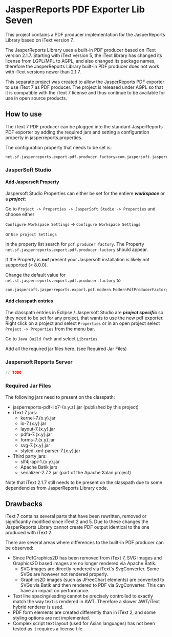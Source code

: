 # JasperReports PDF Exporter Lib Seven

This project contains a PDF producer implementation for the JasperReports Library based on iText version 7.

The JasperReports Library uses a built-in PDF producer based on iText version 2.1.7.
Starting with iText version 5, the iText library has changed its license from LGPL/MPL to AGPL, 
and also changed its package names, therefore the JasperReports Library built-in PDF producer does not 
work with iText versions newer than 2.1.7.

This separate project was created to allow the JasperReports PDF exporter to use iText 7 as PDF producer.
The project is released under AGPL so that it is compatible with the iText 7 license and
thus continue to be available for use in open source products.

## How to use

The iText 7 PDF producer can be plugged into the standard JasperReports PDF exporter by adding the required
jars and setting a configuration property in jasperreports.properties.

The configuration property that needs to be set is:

~~~
net.sf.jasperreports.export.pdf.producer.factory=com.jaspersoft.jasperreports.export.pdf.modern.ModernPdfProducerFactory
~~~

### JasperSoft Studio

#### Add Jaspersoft Property
Jaspersoft Studio Properties can either be set for the entiere ***workspace*** or a ***project***:

Go to `Project -> Properties -> JasperSoft Studio -> Properties` and choose either 

`Configure Workspace Settings` -> `Configure Workspace Settings` 

or `Use project Settings`

In the property list search for `pdf.producer factory`.
The Property `net.sf.jasperreports.export.pdf.producer.factory` should appear.

If the Property is ***not*** present your Jaspersoft installation is likely not supported (< 8.0.0).

Change the default value for `net.sf.jasperreports.export.pdf.producer.factory` to
~~~
com.jaspersoft.jasperreports.export.pdf.modern.ModernPdfProducerFactory
~~~

#### Add classpath entries

The classpath entries in Eclipse / Jaspersoft Studio are ***project specific*** so they need to be set for any project, that wants to use the new pdf exporter.
Right click on a project and select `Properties` or in an open project select `Project -> Properties` from the menu bar.

Go to `Java Build Path` and select `Libraries`.

Add all the required jar files here.
(see Required Jar Files)

### Jaspersoft Reports Server

~~~java
// TODO
~~~

### Required Jar Files

The following jars need to present on the classpath:

* jasperreports-pdf-lib7-{x.y.z}.jar (published by this project)
* iText 7 jars:
    * kernel-7.{x.y}.jar
    * io-7.{x.y}.jar
    * layout-7.{x.y}.jar
    * pdfa-7.{x.y}.jar
    * forms-7.{x.y}.jar
    * svg-7.{x.y}.jar
    * styled-xml-parser-7.{x.y}.jar
* Third party jars:
    * slf4j-api-1.{x.y}.jar
    * Apache Batik jars
    * serializer-2.7.2.jar (part of the Apache Xalan project)

Note that iText 2.1.7 still needs to be present on the classpath due to some dependencies
from JasperReports Library code.

## Drawbacks

iText 7 contains several parts that have been rewritten, removed or significantly modified since iText 2 and 5.
Due to these changes the JasperReports Library cannot create PDF output identical to the one produced with iText 2.

There are several areas where differences to the built-in PDF producer can be observed:

* Since PdfGraphics2D has been removed from iText 7, SVG images and Graphics2D based images are no longer rendered via Apache Batik.
    * SVG images are directly rendered via iText's SvgConverter.  Some SVGs are however not rendered properly.
    * Graphics2D images (such as JFreeChart elements) are converted to SVGs via Batik and then rendered to PDF via SvgConverter.  This can have an impact on performance.
* Text line spacing/leading cannot be precisely controlled to exactly match the way text is rendered in AWT.  Therefore a slower AWT/iText hybrid renderer is used.
* PDF form elements are created differently than in iText 2, and some styling options are not implemented.
* Complex script text layout (used for Asian languages) has not been tested as it requires a license file.
